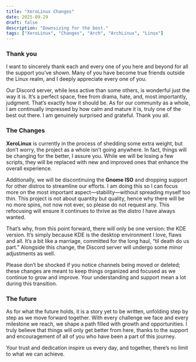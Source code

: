 ```yaml
---
title: "XeroLinux Changes"
date: 2025-09-29
draft: false
description: "Downsizing for the best."
tags: ["XeroLinux", "Changes", "Arch", "ArchLinux", "Linux"]
---
```

### Thank you

I want to sincerely thank each and every one of you here and beyond for all the support you’ve shown. Many of you have become true friends outside the Linux realm, and I deeply appreciate every one of you.

Our Discord server, while less active than some others, is wonderful just the way it is. It’s a perfect space, free from drama, hate, and, most importantly, judgment. That’s exactly how it should be. As for our community as a whole, I am continually impressed by how calm and mature it is, truly one of the best out there. I am genuinely surprised and grateful. Thank you all.

### The Changes

**XeroLinux** is currently in the process of shedding some extra weight, but don’t worry, the project as a whole isn’t going anywhere. In fact, things will be changing for the better, I assure you. While we will be losing a few scripts, they will be replaced with new and improved ones that enhance the overall experience.

Additionally, we will be discontinuing the **Gnome ISO** and dropping support for other distros to streamline our efforts. I am doing this so I can focus more on the most important aspect—stability—without spreading myself too thin. This project is not about quantity but quality, hence why there will be no more spins, not now not ever, so please do not request any. This refocusing will ensure it continues to thrive as the distro I have always wanted.

That’s why, from this point forward, there will only be one version: the KDE version. It’s simply because KDE is the desktop environment I love, flaws and all. It’s a bit like a marriage, committed for the long haul, “til death do us part.” Alongside this change, the Discord server will undergo some minor adjustments as well.

Please don’t be shocked if you notice channels being moved or deleted; these changes are meant to keep things organized and focused as we continue to grow and improve. Your understanding and support mean a lot during this transition. 

### The future

As for what the future holds, it is a story yet to be written, unfolding step by step as we move forward together. With every challenge we face and every milestone we reach, we shape a path filled with growth and opportunities. I truly believe that things will only get better from here, thanks to the support and encouragement of all of you who have been a part of this journey.

Your trust and dedication inspire us every day, and together, there’s no limit to what we can achieve.

